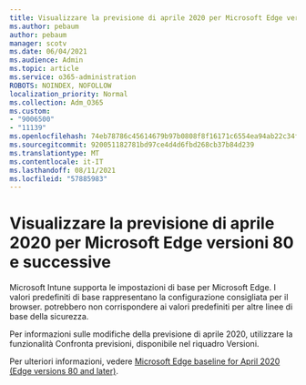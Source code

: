 ```yaml
---
title: Visualizzare la previsione di aprile 2020 per Microsoft Edge versioni 80 e successive
ms.author: pebaum
author: pebaum
manager: scotv
ms.date: 06/04/2021
ms.audience: Admin
ms.topic: article
ms.service: o365-administration
ROBOTS: NOINDEX, NOFOLLOW
localization_priority: Normal
ms.collection: Adm_O365
ms.custom:
- "9006500"
- "11139"
ms.openlocfilehash: 74eb78786c45614679b97b0808f8f16171c6554ea94ab22c34f2c45766123662
ms.sourcegitcommit: 920051182781bd97ce4d4d6fbd268cb37b84d239
ms.translationtype: MT
ms.contentlocale: it-IT
ms.lasthandoff: 08/11/2021
ms.locfileid: "57885983"
---
```

# <a name="view-the-april-2020-baseline-for-microsoft-edge-versions-80-and-later"></a>Visualizzare la previsione di aprile 2020 per Microsoft Edge versioni 80 e successive

Microsoft Intune supporta le impostazioni di base per Microsoft Edge. I valori predefiniti di base rappresentano la configurazione consigliata per il browser. potrebbero non corrispondere ai valori predefiniti per altre linee di base della sicurezza.

Per informazioni sulle modifiche della previsione di aprile 2020, utilizzare la funzionalità Confronta previsioni, disponibile nel riquadro Versioni.

Per ulteriori informazioni, vedere [Microsoft Edge baseline for April 2020 (Edge versions 80 and later)](https://docs.microsoft.com/mem/intune/protect/security-baseline-settings-edge?pivots=edge-april-2020).